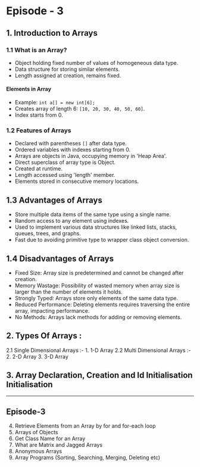 # Episode - 3

## 1. Introduction to Arrays

### 1.1 What is an Array?

- Object holding fixed number of values of homogeneous data type.
- Data structure for storing similar elements.
- Length assigned at creation, remains fixed.

#### Elements in Array

- Example: `int a[] = new int[6];`
- Creates array of length 6: `[10, 20, 30, 40, 50, 60]`.
- Index starts from 0.

### 1.2 Features of Arrays

- Declared with parentheses `[]` after data type.
- Ordered variables with indexes starting from 0.
- Arrays are objects in Java, occupying memory in 'Heap Area'.
- Direct superclass of array type is Object.
- Created at runtime.
- Length accessed using 'length' member.
- Elements stored in consecutive memory locations.


## 1.3 Advantages of Arrays

- Store multiple data items of the same type using a single name.
- Random access to any element using indexes.
- Used to implement various data structures like linked lists, stacks, queues, trees, and graphs.
- Fast due to avoiding primitive type to wrapper class object conversion.

## 1.4 Disadvantages of Arrays

- Fixed Size: Array size is predetermined and cannot be changed after creation.
- Memory Wastage: Possibility of wasted memory when array size is larger than the number of elements it holds.
- Strongly Typed: Arrays store only elements of the same data type.
- Reduced Performance: Deleting elements requires traversing the entire array, impacting performance.
- No Methods: Arrays lack methods for adding or removing elements.



## 2. Types Of Arrays :
   2.1 Single Dimensional Arrays :-
       1. 1-D Array
   2.2 Multi Dimensional Arrays :-
       2. 2-D Array
       3. 3-D Array

## 3. Array Declaration, Creation and Id Initialisation Initialisation

---

## Episode-3
4. Retrieve Elements from an Array by for and for-each loop
5. Arrays of Objects
6. Get Class Name for an Array
7. What are Matrix and Jagged Arrays
8. Anonymous Arrays
9. Array Programs (Sorting, Searching, Merging, Deleting etc)



